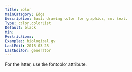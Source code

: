 ```yaml
---
Title: color
MainCategory: Edge
Description: Basic drawing color for graphics, not text.
Type: color,colorList
Default: black
Min: 
Restrictions: 
Examples: biological.gv
LastEdit: 2018-03-28
LastEditor: generator
---
```


For the latter, use the fontcolor attribute.

